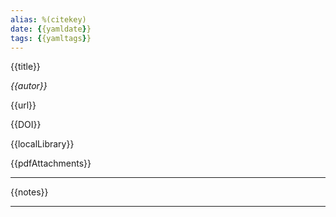 ```yaml
---
alias: %(citekey)
date: {{yamldate}}
tags: {{yamltags}}
---
```

{{title}}

<cite> {{autor}} </cite>

{{url}}

{{DOI}}

{{localLibrary}}

{{pdfAttachments}}

___

{{notes}}

___